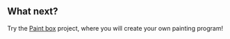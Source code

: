 ## What next?

Try the [Paint box](https://projects.raspberrypi.org/en/projects/paint-box) project, where you will create your own painting program!